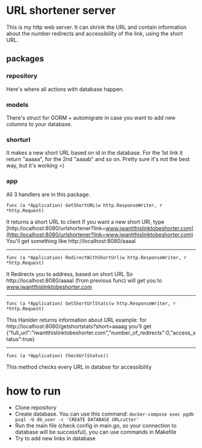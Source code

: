 # URL shortener server
This is my http web server. It can shrink the URL and contain information about the number redirects and accessibility of the link, using the short URL.
## packages
### repository
Here's where all actions with database happen.
### models
There's struct for GORM + automigrate in case you want to add new columns to your database.
### shorturl
It makes a new short URL based on id in the database. For the 1st link it return "aaaaa", for the 2nd "aaaab" and so on. Pretty sure it's not the best way, but it's working =)
### app
All 3 handlers are in this package. 
```golang
func (a *Application) GetShortURL(w http.ResponseWriter, r *http.Request)
```
It returns a short URL to client
If you want a new short URl, type
[http:/localhost:8080/urlshortener?link=www.iwantthislinktobeshorter.com](http:/localhost:8080/urlshortener?link=www.iwantthislinktobeshorter.com)
You'll get something like http://localhost:8080/aaaaI
_____
```golang
func (a *Application) RedirectWithShortUrl(w http.ResponseWriter, r *http.Request)
```
It Redirects you to address, based on short URL
So http://localhost:8080/aaaaI (from previous func) will get you to www.iwantthislinktobeshorter.com
_____
```golang
func (a *Application) GetShortUrlStats(w http.ResponseWriter, r *http.Request)
```
This Hanlder returns information about URL
example: for http://localhost:8080/getshortstats?short=aaaag you'll get {"full_url":"iwantthislinktobeshorter.com","number_of_redirects":0,"access_status":true}
____
```golang
func (a *Application) CheckUrlStatus()
```
This method checks every URL in databse for accessibility


# how to run 
- Clone repository
- Create database. You can use this command: `docker-compose exec pgdb psql -U db_user -c 'CREATE DATABASE URLcutter'`
- Run the main file (check config in main.go, so your connection to database will be successful), you can use commands in Makefile
- Try to add new links in database
